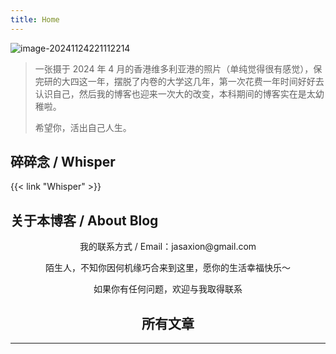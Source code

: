 ```yaml
---
title: Home
---
```


![image-20241124221112214](http://pve.digikamc.cn:8010/i/2024/11/24/10kgahf-1.png)

> 一张摄于 2024 年 4 月的香港维多利亚港的照片（单纯觉得很有感觉），保完研的大四这一年，摆脱了内卷的大学这几年，第一次花费一年时间好好去认识自己，然后我的博客也迎来一次大的改变，本科期间的博客实在是太幼稚啦。
>
> 希望你，活出自己人生。

## 碎碎念 / Whisper

{{< link "Whisper" >}}

## 关于本博客 / About Blog

<!-- INSERT_MEMO_HERE -->

<center>我的联系方式 / Email：jasaxion@gmail.com <center>


陌生人，不知你因何机缘巧合来到这里，愿你的生活幸福快乐～

如果你有任何问题，欢迎与我取得联系

## 所有文章

---

